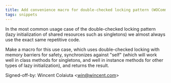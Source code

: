 ```yaml
---
title: Add convenience macro for double-checked locking pattern (WOCommon, c5ba560)
tags: snippets
---
```


In the most common usage case of the double-checked locking pattern (lazy initialization of shared resources such as singletons) we almost always use the exact same repetitive code.

Make a macro for this use case, which uses double-checked locking with memory barriers for safety, synchronizes against "self" (which will work well in class methods for singletons, and well in instance methods for other types of lazy initialization), and returns the result.

Signed-off-by: Wincent Colaiuta &lt;win@wincent.com&gt;
